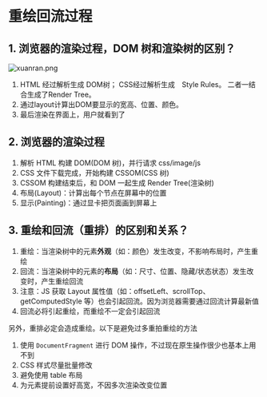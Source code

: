 # 重绘回流过程

## 1. 浏览器的渲染过程，DOM 树和渲染树的区别？

![xuanran.png](https://tts-markdown.oss-cn-beijing.aliyuncs.com/img/xuanran.png)

1. HTML 经过解析生成 DOM树； CSS经过解析生成　Style Rules。 二者一结合生成了Render Tree。
2. 通过layout计算出DOM要显示的宽高、位置、颜色。
3. 最后渲染在界面上，用户就看到了

## 2. 浏览器的渲染过程

1. 解析 HTML 构建 DOM(DOM 树)，并行请求 css/image/js
2. CSS 文件下载完成，开始构建 CSSOM(CSS 树)
3. CSSOM 构建结束后，和 DOM 一起生成 Render Tree(渲染树)
4. 布局(Layout)：计算出每个节点在屏幕中的位置
5. 显示(Painting)：通过显卡把页面画到屏幕上

## 3. 重绘和回流（重排）的区别和关系？

1. 重绘：当渲染树中的元素**外观**（如：颜色）发生改变，不影响布局时，产生重绘
2. 回流：当渲染树中的元素的**布局**（如：尺寸、位置、隐藏/状态状态）发生改变时，产生重绘回流
3. 注意：JS 获取 Layout 属性值（如：offsetLeft、scrollTop、getComputedStyle 等）也会引起回流。因为浏览器需要通过回流计算最新值
4. 回流必将引起重绘，而重绘不一定会引起回流

另外，重排必定会造成重绘。以下是避免过多重拍重绘的方法

1. 使用 `DocumentFragment` 进行 DOM 操作，不过现在原生操作很少也基本上用不到
2. CSS 样式尽量批量修改
3. 避免使用 table 布局
4. 为元素提前设置好高宽，不因多次渲染改变位置